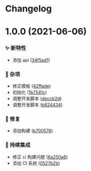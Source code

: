 # Changelog

# 1.0.0 (2021-06-06)


### ✨ 新特性

* 添加 api ([34f5ad1](https://github.com/arvinxx/umi-simple-web-template/commit/34f5ad1))


### 🎫 杂项

* 修正模板 ([42ffade](https://github.com/arvinxx/umi-simple-web-template/commit/42ffade))
* 初始化 ([1b7541c](https://github.com/arvinxx/umi-simple-web-template/commit/1b7541c))
* 调整开发脚本 ([deccb2d](https://github.com/arvinxx/umi-simple-web-template/commit/deccb2d))
* 调整开发脚本 ([b824434](https://github.com/arvinxx/umi-simple-web-template/commit/b824434))


### 🐛 修复

* 添加构建 ([b700576](https://github.com/arvinxx/umi-simple-web-template/commit/b700576))


### 🔧 持续集成

* 修正 ci 构建问题 ([6a250a6](https://github.com/arvinxx/umi-simple-web-template/commit/6a250a6))
* 添加 CI 系统 ([0527b2b](https://github.com/arvinxx/umi-simple-web-template/commit/0527b2b))
